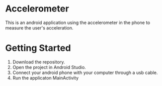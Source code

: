 # Accelerometer

This is an android application using the accelerometer in the phone to measure the user's acceleration.

# Getting Started

1. Download the repository.
2. Open the project in Android Studio. 
3. Connect your android phone with your computer through a usb cable.
4. Run the applicaton MainActivity
